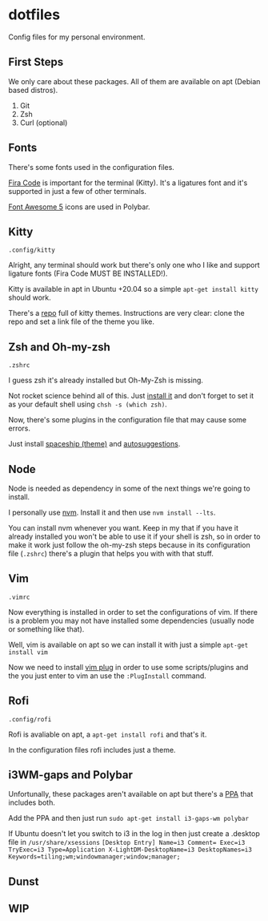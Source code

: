 # dotfiles
Config files for my personal environment.

## First Steps

We only care about these packages. All of them are available on apt (Debian based distros).

1. Git
2. Zsh
3. Curl (optional)

## Fonts

There's some fonts used in the configuration files.

[Fira Code](https://github.com/tonsky/FiraCode) is important for the terminal (Kitty). It's a ligatures font and it's supported in just a few of other terminals.

[Font Awesome 5](https://fontawesome.com/how-to-use/on-the-desktop/setup/getting-started) icons are used in Polybar.

## Kitty

`.config/kitty`

Alright, any terminal should work but there's only one who I like and support ligature fonts (Fira Code MUST BE INSTALLED!).

Kitty is available in apt in Ubuntu +20.04 so a simple `apt-get install kitty` should work.

There's a [repo](https://github.com/dexpota/kitty-themes) full of kitty themes. Instructions are very clear: clone the repo and set a link file of the theme you like.

## Zsh and Oh-my-zsh

`.zshrc`

I guess zsh it's already installed but Oh-My-Zsh is missing.

Not rocket science behind all of this. Just [install it](https://ohmyz.sh) and don't forget to set it as your default shell using `chsh -s (which zsh)`.

Now, there's some plugins in the configuration file that may cause some errors.

Just install [spaceship (theme)](https://github.com/denysdovhan/spaceship-prompt) and [autosuggestions](https://github.com/zsh-users/zsh-autosuggestions).

## Node

Node is needed as dependency in some of the next things we're going to install.

I personally use [nvm](https://github.com/nvm-sh/nvm). Install it and then use `nvm install --lts`.

You can install nvm whenever you want. Keep in my that if you have it already installed you won't be able to use it if your shell is zsh, so in order to make it work just follow the oh-my-zsh steps because in its configuration file (`.zshrc`) there's a plugin that helps you with with that stuff.

## Vim

`.vimrc`

Now everything is installed in order to set the configurations of vim. If there is a problem you may not have installed some dependencies (usually node or something like that).

Well, vim is available on apt so we can install it with just a simple `apt-get install vim`

Now we need to install [vim plug](https://github.com/junegunn/vim-plug) in order to use some scripts/plugins and the you just enter to vim an use the `:PlugInstall` command.

## Rofi

`.config/rofi`

Rofi is avaliable on apt, a `apt-get install rofi` and that's it.

In the configuration files rofi includes just a theme.

## i3WM-gaps and Polybar

Unfortunally, these packages aren't available on apt but there's a [PPA](https://launchpad.net/~kgilmer/+archive/ubuntu/speed-ricer) that includes both.

Add the PPA and then just run
`sudo apt-get install i3-gaps-wm polybar`

If Ubuntu doesn't let you switch to i3 in the log in then just create a .desktop file in `/usr/share/xsessions`
`[Desktop Entry]
Name=i3
Comment=
Exec=i3
TryExec=i3
Type=Application
X-LightDM-DesktopName=i3
DesktopNames=i3
Keywords=tiling;wm;windowmanager;window;manager;`

## Dunst


## WIP
